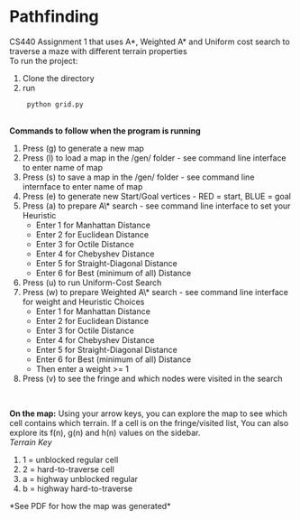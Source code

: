 # Pathfinding
CS440 Assignment 1 that uses A\*, Weighted A\* and Uniform cost search to traverse a maze with different terrain properties
<br>
To run the project:<br>
1) Clone the directory<br>
2) run <pre><code> python grid.py </pre></code>
<br>
<b> Commands to follow when the program is running </b>
<ol>
  <li>Press (g) to generate a new map</li>
  <li>Press (l) to load a map in the /gen/ folder - see command line interface to enter name of map</li>
  <li>Press (s) to save a map in the /gen/ folder - see command line internface to enter name of map</li>
  <li>Press (e) to generate new Start/Goal vertices - RED = start, BLUE = goal</li>
  <li>Press (a) to prepare A\* search - see command line interface to set your Heuristic
    <ul>
    <li>Enter 1 for Manhattan Distance</li>
    <li>Enter 2 for Euclidean Distance</li>
    <li>Enter 3 for Octile Distance</li>
    <li>Enter 4 for Chebyshev Distance</li>
    <li>Enter 5 for Straight-Diagonal Distance</li>
    <li>Enter 6 for Best (minimum of all) Distance</li>
    </ul>
  </li>
  <li>Press (u) to run Uniform-Cost Search</li>
  <li>Press (w) to prepare Weighted A\* search - see command line interface for weight and Heuristic Choices
   <ul>
      <li>Enter 1 for Manhattan Distance</li>
      <li>Enter 2 for Euclidean Distance</li>
      <li>Enter 3 for Octile Distance</li>
      <li>Enter 4 for Chebyshev Distance</li>
      <li>Enter 5 for Straight-Diagonal Distance</li>
      <li>Enter 6 for Best (minimum of all) Distance</li>
      <li>Then enter a weight >= 1</li>
   </ul>
  </li>
  <li>Press (v) to see the fringe and which nodes were visited in the search</li>
  </ol>
<br>

<b>On the map:</b>
Using your arrow keys, you can explore the map to see which cell contains which terrain. If a cell is on the fringe/visited list,
You can also explore its f(n), g(n) and h(n) values on the sidebar.<br>
<i>Terrain Key</i>
<ol>
  <li>1 = unblocked regular cell</li>
  <li>2 = hard-to-traverse cell</li>
  <li>a = highway unblocked regular</li>
  <li>b = highway hard-to-traverse</li>
</ol>
*See PDF for how the map was generated*


  

  
